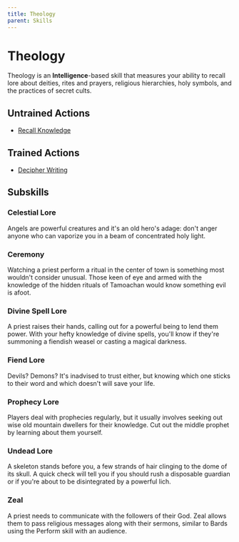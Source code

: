 ```yaml
---
title: Theology 
parent: Skills
---
```


# Theology
Theology is an **Intelligence**-based skill that measures your ability to recall lore about deities, rites and prayers, religious hierarchies, holy symbols, and the practices of secret cults.

## Untrained Actions
* [Recall Knowledge](https://stormchaserroleplaying.com/stormchaserRPG/Skills/General/RecallKnowledge)

## Trained Actions
* [Decipher Writing](https://stormchaserroleplaying.com/stormchaserRPG/Skills/General/DecipherWriting)

## Subskills

### Celestial Lore
Angels are powerful creatures and it's an old hero's adage: don't anger anyone who can vaporize you in a beam of concentrated holy light.

### Ceremony
Watching a priest perform a ritual in the center of town is something most wouldn't consider unusual. Those keen of eye and armed with the knowledge of the hidden rituals of Tamoachan would know something evil is afoot.

### Divine Spell Lore
A priest raises their hands, calling out for a powerful being to lend them power. With your hefty knowledge of divine spells, you'll know if they're summoning a fiendish weasel or casting a magical darkness.

### Fiend Lore
Devils? Demons? It's inadvised to trust either, but knowing which one sticks to their word and which doesn't will save your life.

### Prophecy Lore
Players deal with prophecies regularly, but it usually involves seeking out wise old mountain dwellers for their knowledge. Cut out the middle prophet by learning about them yourself.

### Undead Lore
A skeleton stands before you, a few strands of hair clinging to the dome of its skull. A quick check will tell you if you should rush a disposable guardian or if you're about to be disintegrated by a powerful lich.

### Zeal
A priest needs to communicate with the followers of their God. Zeal allows them to pass religious messages along with their sermons, similar to Bards using the Perform skill with an audience.
